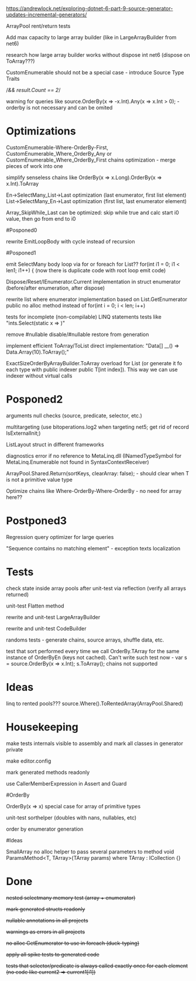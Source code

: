 https://andrewlock.net/exploring-dotnet-6-part-9-source-generator-updates-incremental-generators/

ArrayPool rent/return tests

Add max capacity to large array builder (like in LargeArrayBuilder from net6)

research how large array builder works without dispose int net6 (dispose on ToArray???)

CustomEnumerable should not be a special case - introduce Source Type Traits

/*&& result.Count == 2*/

warning for queries like source.OrderBy(x => -x.Int).Any(x => x.Int > 0); - orderby is not necessary and can be omited

# Optimizations
CustomEnumerable-Where-OrderBy-First, CustomEnumerable_Where_OrderBy_Any or CustomEnumerable_Where_OrderBy_First chains optimization - merge pieces of work into one

simplify senseless chains like OrderBy(x => x.Long).OrderBy(x => x.Int).ToArray

En->SelectMany_List->Last optimization (last enumerator, first list element)
List->SelectMany_En->Last optimization  (first list, last enumerator element)

Array_SkipWhile_Last can be optimized: skip while true and calc start i0 value, then go from end to i0

#Posponed0

rewrite EmitLoopBody with cycle instead of recursion

#Posponed1

emit SelectMany body loop via for or foreach for List<T>??  for(int i1 = 0; i1 < len1; i1++) { (now there is duplicate code with root loop emit code)

Dispose/Reset/IEnumerator.Current implementation in struct enumerator (before/after enumeration, after dispose)

rewrite list where enumerator implementation based on List<T>.GetEnumerator public no alloc method instead of for(int i = 0; i < len; i++)

tests for incomplete (non-compilable) LINQ statements tests like "ints.Select(static x => )"

remove #nullable disable/#nullable restore from generation

implement efficient ToArray/ToList direct implementation: "Data[] __() => Data.Array(10).ToArray();"

ExactSizeOrderByArrayBuilder.ToArray overload for List<T> (or generate it fo each type with public indexer public T[int index]). This way we can use indexer without virtual calls

# Posponed2

arguments null checks (source, predicate, selector, etc.)

multitargeting (use bitoperations.log2 when targeting net5; get rid of record IsExternalInit;)

ListLayout struct in different frameworks

diagnostics error if no reference to MetaLinq.dll (INamedTypeSymbol for MetaLinq.Enumerable not found in SyntaxContextReceiver)

ArrayPool<TKey>.Shared.Return(sortKeys, clearArray: false); - should clear when T is not a primitive value type

Optimize chains like Where-OrderBy-Where-OrderBy - no need for array here??

# Postponed3

Regression query optimizer for large queries

"Sequence contains no matching element" - exception texts localization

# Tests

check state inside array pools after unit-test via reflection (verify all arrays returned)

unit-test Flatten method

rewrite and unit-test LargeArrayBuilder

rewrite and unit-test CodeBuilder

randoms tests - generate chains, source arrays, shuffle data, etc.

test that sort performed every time we call OrderBy.TArray for the same instance of OrderByEn (keys not cached). Can't write such test now - var s = source.OrderBy(x => x.Int); s.ToArray(); chains not supported

# Ideas

linq to rented pools??? source.Where().ToRentedArray(ArrayPool<T>.Shared)

# Housekeeping

make tests internals visible to assembly and mark all classes in generator private

make editor.config

mark generated methods readonly

use CallerMemberExpression in Assert and Guard

#OrderBy

OrderBy(x => x) special case for array of primitive types

unit-test sorthelper (doubles with nans, nullables, etc)

order by enumerator generation

#Ideas

SmallArray no alloc helper to pass several parameters to method void ParamsMethod<T, TArray>(TArray params) where TArray : ICollection<T> {}

# Done

~~nested selectmany memory test (array + enumerator)~~

~~mark generated structs readonly~~

~~nullable annotations in all projects~~

~~warnings as errors in all projects~~

~~no alloc GetEnumerator to use in foreach (duck-typing)~~

~~apply all spike tests to generated code~~

~~tests that selector/predicate is always called exactly once for each element (no code like current2 => current1[i1])~~
